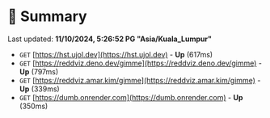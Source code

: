 # 📖 Summary
Last updated: **11/10/2024, 5:26:52 PG "Asia/Kuala_Lumpur"**

- `GET` [https://hst.ujol.dev](https://hst.ujol.dev) - **Up** (617ms)
- `GET` [https://reddviz.deno.dev/gimme](https://reddviz.deno.dev/gimme) - **Up** (797ms)
- `GET` [https://reddviz.amar.kim/gimme](https://reddviz.amar.kim/gimme) - **Up** (339ms)
- `GET` [https://dumb.onrender.com](https://dumb.onrender.com) - **Up** (350ms)
